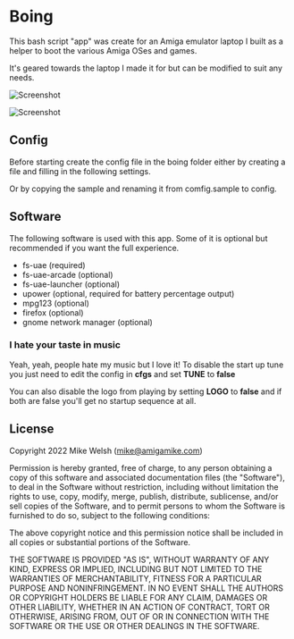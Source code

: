 # Boing

This bash script "app" was create for an Amiga emulator laptop I built as a helper to boot the various Amiga OSes and games.

It's geared towards the laptop I made it for but can be modified to suit any needs.

![Screenshot](https://ironet.kytschi.com/mike/boing/raw/master/screenshots/logo.png)

![Screenshot](https://ironet.kytschi.com/mike/boing/raw/master/screenshots/menu.png)

## Config

Before starting create the config file in the boing folder either by creating a file and filling in the following settings. 

Or by copying the sample and renaming it from comfig.sample to config.

## Software

The following software is used with this app. Some of it is optional but recommended if you want the full experience.

* fs-uae (required)
* fs-uae-arcade (optional)
* fs-uae-launcher (optional)
* upower (optional, required for battery percentage output)
* mpg123 (optional)
* firefox (optional)
* gnome network manager (optional)

### I hate your taste in music

Yeah, yeah, people hate my music but I love it! To disable the start up tune you just need to edit the config in **cfgs** and set **TUNE** to **false**

You can also disable the logo from playing by setting **LOGO** to **false** and if both are false you'll get no startup sequence at all.

## License

Copyright 2022 Mike Welsh (mike@amigamike.com)

Permission is hereby granted, free of charge, to any person obtaining a copy of this software and associated documentation files (the "Software"), to deal in the Software without restriction, including without limitation the rights to use, copy, modify, merge, publish, distribute, sublicense, and/or sell copies of the Software, and to permit persons to whom the Software is furnished to do so, subject to the following conditions:

The above copyright notice and this permission notice shall be included in all copies or substantial portions of the Software.

THE SOFTWARE IS PROVIDED "AS IS", WITHOUT WARRANTY OF ANY KIND, EXPRESS OR IMPLIED, INCLUDING BUT NOT LIMITED TO THE WARRANTIES OF MERCHANTABILITY, FITNESS FOR A PARTICULAR PURPOSE AND NONINFRINGEMENT. IN NO EVENT SHALL THE AUTHORS OR COPYRIGHT HOLDERS BE LIABLE FOR ANY CLAIM, DAMAGES OR OTHER LIABILITY, WHETHER IN AN ACTION OF CONTRACT, TORT OR OTHERWISE, ARISING FROM, OUT OF OR IN CONNECTION WITH THE SOFTWARE OR THE USE OR OTHER DEALINGS IN THE SOFTWARE.
